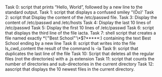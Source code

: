 Task 0: script that prints “Hello, World”, followed by a new line to the standard output.
Task 1: script that displays a confused smiley "(Ôo)' 
Task 2: script that Display the content of the /etc/passwd file.
Task 3: Display the content of /etc/passwd and /etc/hosts
Task 4: Display the last 10 lines of /etc/passwd
Task 5: Display the first 10 lines of /etc/passwd
Task 6: script that displays the third line of the file iacta.
Task 7: shell script that creates a file named exactly \*\\'"Best School"\'\\*$\?\*\*\*\*\*:) containing the text Best School ending by a new line
Task 8: script that writes into the file ls_cwd_content the result of the command ls -la
Task 9: script that duplicates the last line of the file
Task 10: Script that deletes all the regular files (not the directories) with a .js extension
Task 11: script that counts the number of directories and sub-directories in the current directory
Task 12: aascript that displays the 10 newest files in the current directory.

